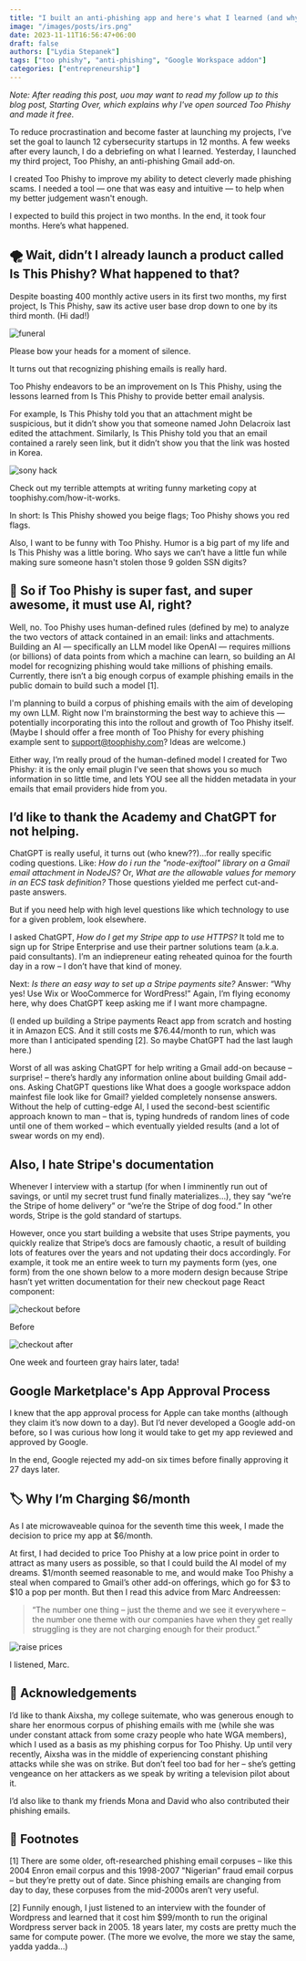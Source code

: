 ```yaml
---
title: "I built an anti-phishing app and here's what I learned (and why I hate Stripe)"
image: "/images/posts/irs.png"
date: 2023-11-11T16:56:47+06:00
draft: false
authors: ["Lydia Stepanek"]
tags: ["too phishy", "anti-phishing", "Google Workspace addon"]
categories: ["entrepreneurship"]
---
```


*Note: After reading this post, uou may want to read my follow up to this blog post, Starting Over, which explains why I've open sourced Too Phishy and made it free.*

To reduce procrastination and become faster at launching my projects, I’ve set the goal to launch 12 cybersecurity startups in 12 months. A few weeks after every launch, I do a debriefing on what I learned. Yesterday, I launched my third project, Too Phishy, an anti-phishing Gmail add-on.

I created Too Phishy to improve my ability to detect cleverly made phishing scams. I needed a tool — one that was easy and intuitive — to help when my better judgement wasn't enough.

I expected to build this project in two months. In the end, it took four months. Here’s what happened.

## 🌪️ Wait, didn’t I already launch a product called Is This Phishy? What happened to that?
Despite boasting 400 monthly active users in its first two months, my first project, Is This Phishy, saw its active user base drop down to one by its third month. (Hi dad!)

![](/images/posts/funeral.jpg "funeral")
<div class="image-caption">Please bow your heads for a moment of silence.</div>

It turns out that recognizing phishing emails is really hard.

Too Phishy endeavors to be an improvement on Is This Phishy, using the lessons learned from Is This Phishy to provide better email analysis.

For example, Is This Phishy told you that an attachment might be suspicious, but it didn’t show you that someone named John Delacroix last edited the attachment. Similarly, Is This Phishy told you that an email contained a rarely seen link, but it didn’t show you that the link was hosted in Korea.

![](/images/posts/sony.png "sony hack")
<div class="image-caption">Check out my terrible attempts at writing funny marketing copy at toophishy.com/how-it-works.</div>

In short: Is This Phishy showed you beige flags; Too Phishy shows you red flags.

Also, I want to be funny with Too Phishy. Humor is a big part of my life and Is This Phishy was a little boring. Who says we can’t have a little fun while making sure someone hasn't stolen those 9 golden SSN digits?

## 🔮 So if Too Phishy is super fast, and super awesome, it must use AI, right?
Well, no. Too Phishy uses human-defined rules (defined by me) to analyze the two vectors of attack contained in an email: links and attachments. Building an AI — specifically an LLM model like OpenAI — requires millions (or billions) of data points from which a machine can learn, so building an AI model for recognizing phishing would take millions of phishing emails. Currently, there isn’t a big enough corpus of example phishing emails in the public domain to build such a model [1].

I'm planning to build a corpus of phishing emails with the aim of developing my own LLM. Right now I'm brainstorming the best way to achieve this — potentially incorporating this into the rollout and growth of Too Phishy itself. (Maybe I should offer a free month of Too Phishy for every phishing example sent to support@toophishy.com? Ideas are welcome.)

Either way, I’m really proud of the human-defined model I created for Two Phishy: it is the only email plugin I’ve seen that shows you so much information in so little time, and lets YOU see all the hidden metadata in your emails that email providers hide from you.

## I’d like to thank the Academy and ChatGPT for not helping.
ChatGPT is really useful, it turns out (who knew??)…for really specific coding questions. Like: *How do i run the "node-exiftool" library on a Gmail email attachment in NodeJS?* Or, *What are the allowable values for memory in an ECS task definition?* Those questions yielded me perfect cut-and-paste answers.

But if you need help with high level questions like which technology to use for a given problem, look elsewhere.

I asked ChatGPT, *How do I get my Stripe app to use HTTPS?* It told me to sign up for Stripe Enterprise and use their partner solutions team (a.k.a. paid consultants). I’m an indiepreneur eating reheated quinoa for the fourth day in a row – I don’t have that kind of money.

Next: *Is there an easy way to set up a Stripe payments site?* Answer: “Why yes! Use Wix or WooCommerce for WordPress!” Again, I’m flying economy here, why does ChatGPT keep asking me if I want more champagne.

(I ended up building a Stripe payments React app from scratch and hosting it in Amazon ECS. And it still costs me $76.44/month to run, which was more than I anticipated spending [2]. So maybe ChatGPT had the last laugh here.)

Worst of all was asking ChatGPT for help writing a Gmail add-on because – surprise! – there’s hardly any information online about building Gmail add-ons. Asking ChatGPT questions like What does a google workspace addon mainfest file look like for Gmail? yielded completely nonsense answers. Without the help of cutting-edge AI, I used the second-best scientific approach known to man – that is, typing hundreds of random lines of code until one of them worked – which eventually yielded results (and a lot of swear words on my end).

## Also, I hate Stripe's documentation
Whenever I interview with a startup (for when I imminently run out of savings, or until my secret trust fund finally materializes…), they say “we’re the Stripe of home delivery” or “we’re the Stripe of dog food.”  In other words, Stripe is the gold standard of startups.

However, once you start building a website that uses Stripe payments, you quickly realize that Stripe’s docs are famously chaotic, a result of building lots of features over the years and not updating their docs accordingly. For example, it took me an entire week to turn my payments form (yes, one form) from the one shown below to a more modern design because Stripe hasn’t yet written documentation for their new checkout page React component:

![](/images/posts/checkout_before.png "checkout before")
<div class="image-caption">Before</div>

![](/images/posts/checkout_after.png "checkout after")
<div class="image-caption">One week and fourteen gray hairs later, tada!</div>  

## Google Marketplace's App Approval Process
I knew that the app approval process for Apple can take months (although they claim it’s now down to a day). But I’d never developed a Google add-on before, so I was curious how long it would take to get my app reviewed and approved by Google.

In the end, Google rejected my add-on six times before finally approving it 27 days later.

## 🏷️ Why I’m Charging $6/month 
As I ate microwaveable quinoa for the seventh time this week, I made the decision to price my app at $6/month.

At first, I had decided to price Too Phishy at a low price point in order to attract as many users as possible, so that I could build the AI model of my dreams. $1/month seemed reasonable to me, and would make Too Phishy a steal when compared to Gmail’s other add-on offerings, which go for $3 to $10 a pop per month. But then I read this advice from Marc Andreessen:

> “The number one thing – just the theme and we see it everywhere – the number one theme with our companies have when they get really struggling is they are not charging enough for their product.”

![](/images/posts/raise_prices.png "raise prices")
<div class="image-caption">I listened, Marc.</div>

## 🌟 Acknowledgements
I’d like to thank Aixsha, my college suitemate, who was generous enough to share her enormous corpus of phishing emails with me (while she was under constant attack from some crazy people who hate WGA members), which I used as a basis as my phishing corpus for Too Phishy. Up until very recently, Aixsha was in the middle of experiencing constant phishing attacks while she was on strike. But don’t feel too bad for her – she’s getting vengeance on her attackers as we speak by writing a television pilot about it.

I’d also like to thank my friends Mona and David who also contributed their phishing emails.

## 🥿 Footnotes
[1] There are some older, oft-researched phishing email corpuses – like this 2004 Enron email corpus and this 1998-2007 "Nigerian” fraud email corpus – but they’re pretty out of date. Since phishing emails are changing from day to day, these corpuses from the mid-2000s aren’t very useful.

[2] Funnily enough, I just listened to an interview with the founder of Wordpress and learned that it cost him $99/month to run the original Wordpress server back in 2005. 18 years later, my costs are pretty much the same for compute power. (The more we evolve, the more we stay the same, yadda yadda…)
